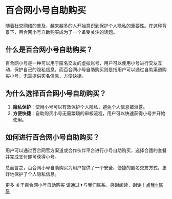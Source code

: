 # 百合网小号自助购买

随着社交网络的普及，越来越多的人开始意识到保护个人隐私的重要性。在这种背景下，百合网小号自助购买成为了一个备受关注的话题。

## 什么是百合网小号自助购买？

百合网小号是一种可以用于匿名交友的虚拟账号，用户可以使用小号进行交友互动，保护自己的隐私信息。而百合网小号自助购买则是指用户可以通过自助渠道购买小号，无需提供实名信息，方便快捷。

## 为什么选择百合网小号自助购买？

1. **隐私保护**：使用小号可以有效保护个人隐私，避免个人信息被泄露。
2. **方便快捷**：自助购买小号无需繁琐的审核流程，用户可以快速获得小号并开始使用。

## 如何进行百合网小号自助购买？

用户可以通过百合网官方渠道或合作伙伴平台进行小号自助购买，选择合适的套餐并完成支付即可获得小号。

总而言之，百合网小号自助购买为用户提供了一个安全、便捷的匿名交友方式，更好地保护了个人隐私信息。

更多 关于百合网小号自助购买 请通过✈与我们联系，感谢阅读，谢谢！[点我✈联系](https://d.k02.cc)